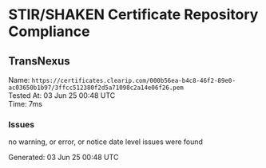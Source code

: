 # STIR/SHAKEN Certificate Repository Compliance

## TransNexus

Name: `https://certificates.clearip.com/000b56ea-b4c8-46f2-89e0-ac03650b1b97/3ffcc512380f2d5a71098c2a14e06f26.pem`\
Tested At: 03 Jun 25 00:48 UTC\
Time: 7ms

### Issues

no warning, or error, or notice date level issues were found

Generated: 03 Jun 25 00:48 UTC